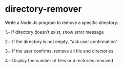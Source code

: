 # directory-remover
Write a Node.Js program to remove a specific directory:

1.- If directory doesn’t exist, show error message

2.- If the directory is not empty, “ask user confirmation”

3.- If the user confirms, remove all file and directories

4.- Display the number of files or directories removed
